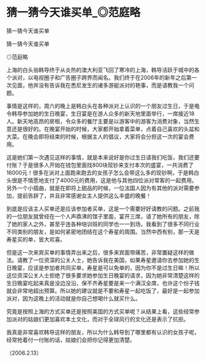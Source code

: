 # 猜一猜今天谁买单_◎范庭略

猜一猜今天谁买单

猜一猜今天谁买单

◎范庭略

上海的白头翁韩导终于从炎热的澳大利亚飞回了寒冷的上海，韩导活跃于城中的各个派对，以电视圈子和广告圈子跨界而闻名。我们终于在2006年的新年之后第一次见面，他并没有告诉我在悉尼发生的诸多游艇派对的艳事，而是请教我一个问题。

事情是这样的，周六的晚上是韩白头在各种派对上认识的一个朋友过生日，于是电令韩导参加她的生日晚宴，生日宴是在游人众多的新天地里面举行，一席接近18人。新天地高昂的房租，令众多的餐厅主要是以游客中的游客为消费对象，当然生意还是很好的。在晚宴开始的时候，大家都开始拿着菜单，点着自己喜欢的头盆和大菜。在晚会即将结束的时候，根据主人的倡议，大家将会分担这一次的宴会费用。

这是她们第一次遇见这样的事情，就是本来说好是你过生日请我们吃饭，我们还要付账？于是很多人开始在钱包里面找800块现钞来支付本次的盛宴，一共消费了16000元！很多在派对上面跑来跑去的女孩子怎么会带这么多的现钞啊，于是韩白头很是不情愿地支付了4000元的费用，这是他与其他四位派对常客的一起费用。另外一个小插曲，就是在即将上甜品的时候，一位法国人因为有其他的派对需要参加，提前告辞了，并且非常感谢女主人提供这么丰盛的晚餐！

到底是应该主人买单还是应该参加者买单，这是一个需要好好请教的问题。之前我的一位朋友就曾经在一个人声鼎沸的馆子里面，宴开三席，请了她所有的朋友，除了她的家人之外，甚至乎连各种培训班的同学也一一到场，我看到了很多不同行业不同类别的朋友，是如何紧密地团结在这个寿星的周围。当然中西有别，那一天是寿星买的单，皆大欢喜。

但是这一次来宾买单的事情弄出来之后，很多来宾面带痛苦，非常置疑这样的做法。请教了一位资深的公关人士，她告诉我在美国，如果寿星邀请你去参加她的生日晚宴，应该是参加者共同买单，寿星是可以免单的，因为你不是过生日嘛！所以这位资深公关人士拒绝了很多要求她参加生日晚宴的请求，因为她非常清楚这样的生日晚宴吃起来真是没边没沿，保不齐寿星要是来一个满汉全席，也许这个份子钱就会非常地超出预算。所以她的建议就是不要和寿星一起吃饭了，最好是一起参加派对，因为这晚上的活动就是你自己想喝什么就买什么。

究竟是按照上海的方式买单还是按照美国的方式买单呢？从结果上看，这些经常参加派对的姑娘们更加喜欢本土文化，而对于全球风行的文化还是表示了抗拒。

我真是非常喜欢韩导这样的朋友，所以为什么韩导到了哪里都有认识的女孩子呢，经常抢着付一付账的话，姑娘们会把你记得更加清楚。

（2006.2.13）